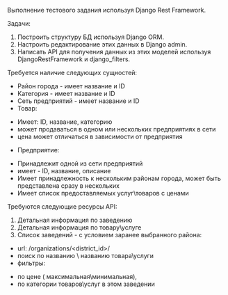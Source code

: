 Выполнение тестового задания используя Django Rest Framework.

Задачи:
1. Построить структуру БД используя Django ORM.
2. Настроить редактирование этих данных в Django admin.
3. Написать API для получения данных из этих моделей используя DjangoRestFramework и django_filters.

Требуется наличие следующих сущностей:
* Район города - имеет название и ID
* Категория - имеет название и ID
* Сеть предприятий - имеет название и ID
* Товар:
- Имеет: ID, название, категорию
- может продаваться в одном или нескольких предприятиях в сети
- цена может отличаться в зависимости от предприятия
* Предприятие:
- Принадлежит одной из сети предприятий
- имеет - ID, название, описание
- Имеет принадлежность к нескольким районам города, может быть представлена сразу в нескольких
- Имеет список предоставляемых услуг\товаров с ценами

Требуются следующие ресурсы API:
1. Детальная информация по заведению
2. Детальная информация по товару\услуге
3. Список заведений - с условием заранее выбранного района:
* url: /organizations/<district_id>/
* поиск по названию \ названию товара\услуги
* фильтры:
- по цене ( максимальная\минимальная),
- по категории товаров\услуг в этом заведении